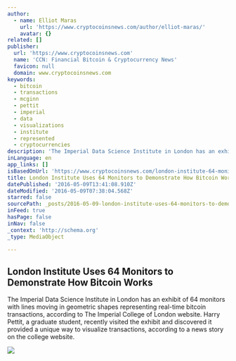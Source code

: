 ```yaml
---
author:
  - name: Elliot Maras
    url: 'https://www.cryptocoinsnews.com/author/elliot-maras/'
    avatar: {}
related: []
publisher:
  url: 'https://www.cryptocoinsnews.com'
  name: 'CCN: Financial Bitcoin & Cryptocurrency News'
  favicon: null
  domain: www.cryptocoinsnews.com
keywords:
  - bitcoin
  - transactions
  - mcginn
  - pettit
  - imperial
  - data
  - visualizations
  - institute
  - represented
  - cryptocurrencies
description: 'The Imperial Data Science Institute in London has an exhibit of 64 monitors with lines moving in geometric shapes representing real-time bitcoin transactions, according to The Imperial College of London website. Harry Pettit, a graduate student, recently visited the exhibit and discovered it provided a unique way to visualize transactions, according to a news story on the college website.'
inLanguage: en
app_links: []
isBasedOnUrl: 'https://www.cryptocoinsnews.com/london-institute-64-monitors-bitcoin/'
title: London Institute Uses 64 Monitors to Demonstrate How Bitcoin Works
datePublished: '2016-05-09T13:41:08.910Z'
dateModified: '2016-05-09T07:38:04.568Z'
starred: false
sourcePath: _posts/2016-05-09-london-institute-uses-64-monitors-to-demonstrate-how-bitcoin.md
inFeed: true
hasPage: false
inNav: false
_context: 'http://schema.org'
_type: MediaObject

---
```

<article style=""><h1>London Institute Uses 64 Monitors to Demonstrate How Bitcoin Works</h1><p>The Imperial Data Science Institute in London has an exhibit of 64 monitors with lines moving in geometric shapes representing real-time bitcoin transactions, according to The Imperial College of London website. Harry Pettit, a graduate student, recently visited the exhibit and discovered it provided a unique way to visualize transactions, according to a news story on the college website.</p><img src="https://www.cryptocoinsnews.com/wp-content/uploads/2016/05/Imperial-Science-image-2-1.jpg" /></article>